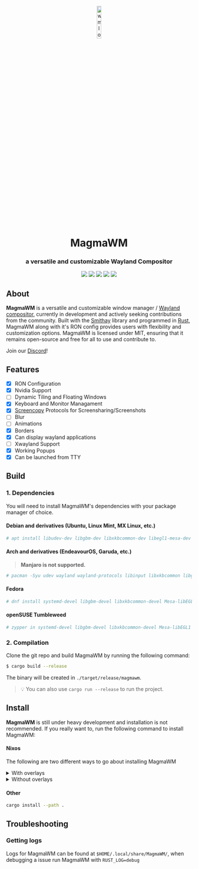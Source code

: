 <p align="center">
  <p align="center">
    <img src="https://repository-images.githubusercontent.com/635377565/a694ba10-40cb-4c7e-aec9-c3d44516e6c7" style="width: 15%;" alt="wmlogo"></img>
    <h1 align="center">MagmaWM</h1>
 <h3 align="center">a versatile and customizable Wayland Compositor</h3>
</p>
</p>
  <p align="center">
    <img src="https://img.shields.io/github/languages/top/magmawm/magmawm?style=for-the-badge"/>
    <img src="https://img.shields.io/github/commit-activity/m/magmawm/magmawm?style=for-the-badge"/>
    <img src="https://img.shields.io/github/issues/magmawm/magmawm?style=for-the-badge"/>
    <img src="https://img.shields.io/github/license/magmawm/magmawm?style=for-the-badge"/>
    <img src="https://img.shields.io/discord/1087402623646322748?style=for-the-badge"/>
  </p>

## About

**MagmaWM** is a versatile and customizable window manager / [Wayland compositor](https://wayland.freedesktop.org/), currently in development and actively seeking contributions from the community. Built with the [Smithay](https://github.com/Smithay/smithay) library and programmed in [Rust](https://www.rust-lang.org/), MagmaWM along with it's RON config provides users with flexibility and customization options. MagmaWM is licensed under MIT, ensuring that it remains open-source and free for all to use and contribute to.

Join our [Discord](https://discord.gg/VM8DkxaHfa)!

## Features

- [x] RON Configuration
- [x] Nvidia Support
- [ ] Dynamic Tiling and Floating Windows
- [x] Keyboard and Monitor Managament
- [x] [Screencopy](https://wayland.app/protocols/wlr-screencopy-unstable-v1) Protocols for Screensharing/Screenshots
- [ ] Blur
- [ ] Animations
- [X] Borders
- [x] Can display wayland applications
- [ ] Xwayland Support
- [x] Working Popups
- [x] Can be launched from TTY

<!-- hello there -->

## Build

### 1. Dependencies
You will need to install MagmaWM's dependencies with your package manager of choice.

#### Debian and derivatives (Ubuntu, Linux Mint, MX Linux, etc.)
```bash
# apt install libudev-dev libgbm-dev libxkbcommon-dev libegl1-mesa-dev libwayland-dev libinput-dev libdbus-1-dev libsystemd-dev libseat-dev
```

#### Arch and derivatives (EndeavourOS, Garuda, etc.)
> **Manjaro is not supported.**
```bash
# pacman -Syu udev wayland wayland-protocols libinput libxkbcommon libglvnd seatd dbus-glib mesa
```

#### Fedora
```bash
# dnf install systemd-devel libgbm-devel libxkbcommon-devel Mesa-libEGL-devel wayland-devel libinput-devel dbus-glib-devel libseat-devel
```

#### openSUSE Tumbleweed
```bash
# zypper in systemd-devel libgbm-devel libxkbcommon-devel Mesa-libEGL1 wayland-devel libinput-devel libdbus-glib-1-3 seatd-devel
```

### 2. Compilation
Clone the git repo and build MagmaWM by running the following command:
```bash
$ cargo build --release
```
The binary will be created in `./target/release/magmawm`.
> 💡 You can also use `cargo run --release` to run the project.
## Install
**MagmaWM** is still under heavy development and installation is not recommended.
If you really want to, run the following command to install MagmaWM: 

#### Nixos
The following are two different ways to go about installing MagmaWM

<details>
<summary>With overlays</summary>
<br>

The cleaner option, but can cause issues with hash mismatching
```nix
{
  inputs = {
    nixpkgs.url = "nixpkgs/nixos-unstable";
    home-manager = {
      url = "github:nix-community/home-manager";
      inputs.nixpkgs.follows = "nixpkgs";
    };
    magmawm.url = "github:MagmaWM/MagmaWM";
  };

  outputs = inputs@{ self, nixpkgs, home-manager, magmawm, ... }: {
    nixosConfigurations = {
      holly = nixpkgs.lib.nixosSystem {
        system = "x86_64-linux";
        specialArgs = {};
        modules = [
          ./holly/system
          home-manager.nixosModules.home-manager
          {
            home-manager.useGlobalPkgs = true;
            home-manager.useUserPackages = true;
            home-manager.users.holly = import ./holly/home;
            home-manager.extraSpecialArgs = {};
          }
          ({config, ...}: {
            config = {
              nixpkgs.overlays = [ magmawm.overlays.default ];
            };
          })
        ];
      };
    };
  };
}
```
and then install it like any other program using ```nix pkgs.magmawm ```
</br>
</details>

<details>
<summary>Without overlays</summary>
<br>

The less clean option, but wont have issues with has mismatching
```nix
{
    nixpkgs.url = "nixpkgs/nixos-unstable";
  inputs = {
    home-manager = {
      url = "github:nix-community/home-manager";
      inputs.nixpkgs.follows = "nixpkgs";
    };
    magmawm.url = "github:MagmaWM/MagmaWM";
  };

  outputs = inputs@{ self, nixpkgs, home-manager, magmawm, ... }: {
    nixosConfigurations = {
      holly = nixpkgs.lib.nixosSystem {
        system = "x86_64-linux";
        specialArgs = {inherit magmawm; };
        modules = [
          home-manager.nixosModules.home-manager
          ./holly/system
          {
            home-manager.useGlobalPkgs = true;
            home-manager.useUserPackages = true;
            home-manager.users.holly = import ./holly/home;
            home-manager.extraSpecialArgs = { inherit magmawm; };
          }
        ];
      };
    };
  };
}
```
and then install it like any other program using ```nix magmawm.packages.${pkgs.stdenv.hostPlatform.system}.default ```. Make sure to include ```magmawm``` in your module arguments for the file your using to install MagmaWM.
</br>
</details>

#### Other
```bash
cargo install --path .
```

## Troubleshooting

### Getting logs
Logs for MagmaWM can be found at `$HOME/.local/share/MagmaWM/`, when debugging a issue run MagmaWM with `RUST_LOG=debug`
